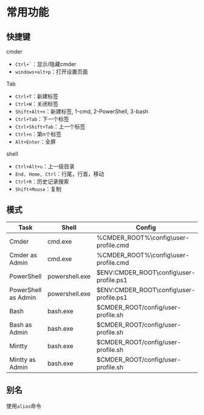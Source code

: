 # 常用功能

## 快捷键

cmder

* <code>Ctrl+`</code>：显示/隐藏cmder
* `windows+alt+p`：打开设置页面

Tab

* `Ctrl+T`：新建标签
* `Ctrl+W`：关闭标签
* `Shift+Alt+n`：新建标签, 1-cmd, 2-PowerShell, 3-bash
* `Ctrl+Tab`：下一个标签
* `Ctrl+Shift+Tab`：上一个标签
* `Ctrl+n`：第n个标签
* `Alt+Enter`：全屏

shell

* `Ctrl+Alt+u`：上一级目录
* `End, Home, Ctrl`：行尾，行首，移动
* `Ctrl+R`：历史记录搜索
* `Shift+Mouse`：复制

## 模式

Task | Shell | Config
---------|----------|---------
 Cmder | cmd.exe | %CMDER_ROOT%\config\user-profile.cmd
 Cmder as Admin | cmd.exe | %CMDER_ROOT%\config\user-profile.cmd
 PowerShell | powershell.exe | $ENV:CMDER_ROOT\config\user-profile.ps1
 PowerShell as Admin | powershell.exe | $ENV:CMDER_ROOT\config\user-profile.ps1
 Bash | bash.exe | $CMDER_ROOT/config/user-profile.sh
 Bash as Admin | bash.exe | $CMDER_ROOT/config/user-profile.sh
 Mintty | bash.exe | $CMDER_ROOT/config/user-profile.sh
 Mintty as Admin | bash.exe | $CMDER_ROOT/config/user-profile.sh

## 别名

使用`alias`命令